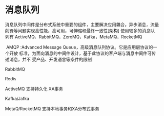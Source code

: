 # 消息队列	

​		消息队列中间件是分布式系统中重要的组件，主要解决应用耦合，异步消息，流量 削锋等问题实现高性能，高可用，可伸缩和最终一致性[架构] 使用较多的消息队列有 ActiveMQ，RabbitMQ，ZeroMQ，Kafka，MetaMQ，RocketMQ

​	   AMQP :Advanced Message Queue，高级消息队列协议。它是应用层协议的一个开放 标准，为面向消息的中间件设计，基于此协议的客户端与消息中间件可传递消息，并不 受产品、开发语言等条件的限制



RabbitMQ

Redis

ActiveMQ   支持持久化 XA事务

Kafka/Jafka

MetaQ/RocketMQ 支持本地事务和XA分布式事务